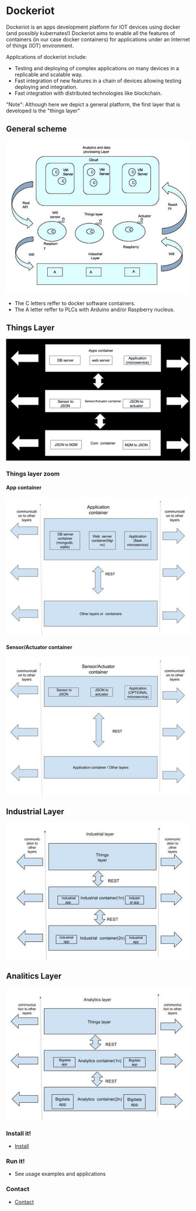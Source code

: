 # Dockeriot

Dockeriot is an apps development platform for IOT devices using docker (and possibly kubernates!) 
Dockeriot aims to enable all the features of containers (in our case docker containers) for applications
under an Internet of things (IOT) environment. 

Applications of dockeriot include: 
* Testing and deploying of complex applications on many devices in a replicable and scalable way. 
* Fast integration of new features in a chain of devices allowing testing deploying and integration.
* Fast integration with distributed technologies like blockchain.

"Note": Although here we depict a general platform, the first layer that is developed is the "things layer"

## General scheme

<img src="./IOtplatform3(1).jpg">

* The C letters reffer to docker software containers.
* The A letter reffer to PLCs with Arduino and/or Raspberry nucleus.

## Things Layer
<img src="./Things layer(2).jpg "> 

### Things layer zoom
#### App container
<img src="./App container(1).jpg ">

#### Sensor/Actuator container
<img src="./Sensor_ActuatorContainer2(1).jpg ">

## Industrial Layer
<img src="./Industrial layer2(1).jpg ">

## Analitics Layer
<img src="./Analitics layer2(1).jpg ">

### Install it!
* [Install](installation.md)

### Run it!

* See usage examples and applications

### Contact
* [Contact](CONTACT.md)

